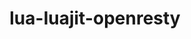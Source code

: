 ---
title: "lua-luajit-openresty"
layout: cache
categories: [package, develop-2024-08-04]
meta: {"versions": ["2.1-20230410"], "compilers": ["gcc@=10.2.1"], "oss": ["centos7"], "platforms": ["linux"], "targets": ["x86_64_v3"], "stacks": ["developer-tools-manylinux2014", "root"], "num_specs": 1, "num_specs_by_stack": {"root": 1, "developer-tools-manylinux2014": 1}}
spec_details: [{"hash": "c62atsocleqtornvzyzhxbwmnfk4o42u", "compiler": "gcc@=10.2.1", "versions": ["2.1-20230410"], "os": "centos7", "platform": "linux", "target": "x86_64_v3", "variants": ["build_system=makefile", "fetcher=curl", "+lualinks"], "stacks": ["root", "developer-tools-manylinux2014"], "size": "-", "tarball": "https://binaries.spack.io/releases/develop-2024-08-04/build_cache/linux-centos7-x86_64_v3/gcc-10.2.1/lua-luajit-openresty-2.1-20230410/linux-centos7-x86_64_v3-gcc-10.2.1-lua-luajit-openresty-2.1-20230410-c62atsocleqtornvzyzhxbwmnfk4o42u.spack"}]
---